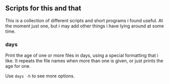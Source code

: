 ## Scripts for this and that

This is a collection of different scripts and short programs i found
useful.  At the moment just one, but i may add other things i have
lying around at some time.

### days

Print the age of one or more files in days, using a special formatting
that i like. It repeats the file names when more than one is given, or just prints the age for one.

Use `days -h` to see more options.
